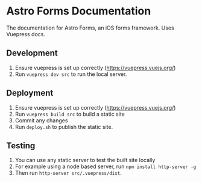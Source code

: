# Astro Forms Documentation
The documentation for Astro Forms, an iOS forms framework. Uses Vuepress docs.

## Development
1.  Ensure vuepress is set up correctly (<https://vuepress.vuejs.org/>)
2.  Run `vuepress dev src` to run the local server.

## Deployment
1.  Ensure vuepress is set up correctly (<https://vuepress.vuejs.org/>)
2.  Run `vuepress build src` to build a static site
3.  Commit any changes
4.  Run `deploy.sh` to publish the static site.

## Testing
1.  You can use any static server to test the built site locally
2.  For example using a node based server, run `npm install http-server -g`
3.	Then run `http-server src/.vuepress/dist`.